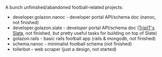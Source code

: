 A bunch unfinished/abandoned football-related projects:

* developer.golazon.nanoc - developer portal API/schema doc (nanoc, not finished)
* developer.golazon.slate - developer portal API/schema doc ([TripIT's Slate](https://github.com/tripit/slate), not finished, but pretty useful tasks for building on top of Slate)
* golazon.rails - basic rails football app (rails & mongodb, not finished)
* schema.nanoc - minimalist football schema (not finished)
* tollerbot - web scraper (just a design, not started)
